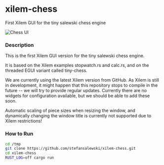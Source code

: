 # xilem-chess
First Xilem GUI for the tiny salewski chess engine

![Chess UI](http://ssalewski.de/tmp/xilem-chess.png)


### Description

This is the first Xilem GUI version for the tiny salewski chess engine.

It is based on the Xilem examples stopwatch.rs and calc.rs, and on
the threaded EGUI variant called tiny-chess.

We are currently using the latest Xilem version from GitHub.
As Xilem is still in development, it might happen that this repository
stops to compile in the future -- we will try to provide regular updates.
Currently there are no widgets for configuration available, but we should be able to
add these soon.

Automatic scaling of piece sizes when resizing the window, and dynamically changing the window title is currently not
supported due to Xilem restrictions!

### How to Run

```sh
cd /tmp
git clone https://github.com/stefansalewski/xilem-chess.git
cd xilem-chess
RUST_LOG=off cargo run
```
